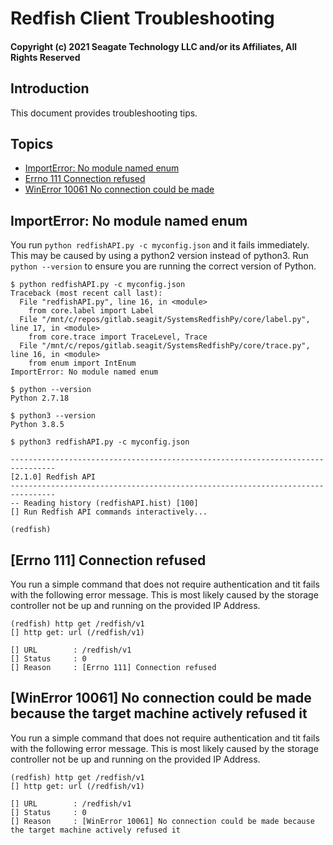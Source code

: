 # Redfish Client Troubleshooting

#### Copyright (c) 2021 Seagate Technology LLC and/or its Affiliates, All Rights Reserved

## Introduction

This document provides troubleshooting tips.

## Topics

* [ImportError: No module named enum](#tip1)
* [Errno 111 Connection refused](#tip2)
* [WinError 10061 No connection could be made](#tip3)


## <a name="tip1">ImportError: No module named enum</a>

You run `python redfishAPI.py -c myconfig.json` and it fails immediately. This may be caused by using a python2 version instead of python3. Run `python --version` to ensure you are running the correct version of Python.

```
$ python redfishAPI.py -c myconfig.json
Traceback (most recent call last):
  File "redfishAPI.py", line 16, in <module>
    from core.label import Label
  File "/mnt/c/repos/gitlab.seagit/SystemsRedfishPy/core/label.py", line 17, in <module>
    from core.trace import TraceLevel, Trace
  File "/mnt/c/repos/gitlab.seagit/SystemsRedfishPy/core/trace.py", line 16, in <module>
    from enum import IntEnum
ImportError: No module named enum

$ python --version
Python 2.7.18

$ python3 --version
Python 3.8.5

$ python3 redfishAPI.py -c myconfig.json

--------------------------------------------------------------------------------
[2.1.0] Redfish API
--------------------------------------------------------------------------------
-- Reading history (redfishAPI.hist) [100]
[] Run Redfish API commands interactively...

(redfish)
```

## <a name="tip2">[Errno 111] Connection refused</a>

You run a simple command that does not require authentication and tit fails with the following error message. This is most likely caused
by the storage controller not be up and running on the provided IP Address.

```
(redfish) http get /redfish/v1
[] http get: url (/redfish/v1)

[] URL        : /redfish/v1
[] Status     : 0
[] Reason     : [Errno 111] Connection refused
```

## <a name="tip3">[WinError 10061] No connection could be made because the target machine actively refused it</a>

You run a simple command that does not require authentication and tit fails with the following error message. This is most likely caused
by the storage controller not be up and running on the provided IP Address.

```
(redfish) http get /redfish/v1
[] http get: url (/redfish/v1)

[] URL        : /redfish/v1
[] Status     : 0
[] Reason     : [WinError 10061] No connection could be made because the target machine actively refused it
```
